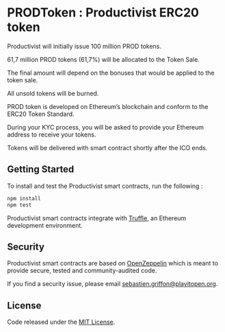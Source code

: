 # PRODToken : Productivist ERC20 token

Productivist will initially issue 100 million PROD tokens.

61,7 million PROD tokens (61,7%) will be allocated to the Token Sale. 

The final amount will depend on the bonuses that would be applied to the token sale. 

All unsold tokens will be burned.

PROD token is developed on Ethereum’s blockchain and conform to the ERC20 Token Standard.

During your KYC process, you will be asked to provide your Ethereum address to receive your tokens.

Tokens will be delivered with smart contract shortly after the ICO ends.

## Getting Started

To install and test the Productivist smart contracts, run the following :
```sh
npm install
npm test
```
Productivist smart contracts integrate with [Truffle](https://github.com/ConsenSys/truffle), an Ethereum development environment. 

## Security
Productivist smart contracts are based on [OpenZeppelin](https://github.com/OpenZeppelin/zeppelin-solidity/) which is meant to provide secure, tested and community-audited code.

If you find a security issue, please email [sebastien.griffon@playitopen.org](mailto:sebastien.griffon@playitopen.org).


## License
Code released under the [MIT License](https://github.com/Productivist/productivist-token/blob/master/LICENSE).
